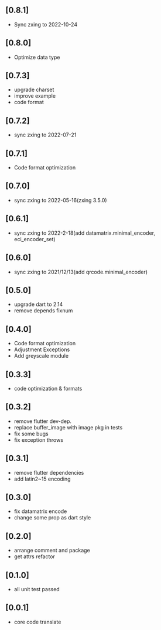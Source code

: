 ## [0.8.1]
* Sync zxing to 2022-10-24

## [0.8.0]
* Optimize data type

## [0.7.3]
* upgrade charset
* improve example
* code format

## [0.7.2]
* sync zxing to 2022-07-21

## [0.7.1]
* Code format optimization

## [0.7.0]
* sync zxing to 2022-05-16(zxing 3.5.0)

## [0.6.1]
* sync zxing to 2022-2-18(add datamatrix.minimal_encoder, eci_encoder_set)

## [0.6.0]
* sync zxing to 2021/12/13(add qrcode.minimal_encoder)

## [0.5.0]
* upgrade dart to 2.14
* remove depends fixnum

## [0.4.0]
* Code format optimization
* Adjustment Exceptions
* Add greyscale module

## [0.3.3]

* code optimization & formats

## [0.3.2]

* remove flutter dev-dep.
* replace buffer_image with image pkg in tests
* fix some bugs
* fix exception throws

## [0.3.1]

* remove flutter dependencies
* add latin2~15 encoding

## [0.3.0]

* fix datamatrix encode
* change some prop as dart style

## [0.2.0]

* arrange comment and package
* get attrs refactor

## [0.1.0]

* all unit test passed

## [0.0.1]

* core code translate
